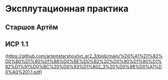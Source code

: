 #  Эксплутационная практика
##  Старшов Артём 
##  ИСР 1.1
(https://github.com/artemstarshov/ivt_gr2_3/blob/main/%D0%A1%D1%82%D0%B0%D1%80%D1%88%D0%BE%D0%B2%20%D0%90%D1%80%D1%82%D1%91%D0%BC%20%D0%93%D1%802_3%20%D0%98%D0%A1%D0%A0%201.1.pdf)
